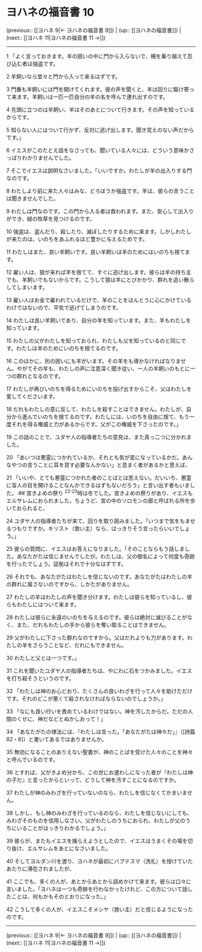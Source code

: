 # ヨハネの福音書 10

(previous:: [[ヨハネ 9|← ヨハネの福音書 9]]) | (up:: [[ヨハネの福音書]]) | (next:: [[ヨハネ 11|ヨハネの福音書 11 →]])

***


1 「よく言っておきます。羊の囲いの中に門から入らないで、柵を乗り越えて忍び込む者は強盗です。 

2 羊飼いなら堂々と門から入って来るはずです。 

3 門番も羊飼いには門を開けてくれます。彼の声を聞くと、羊は回りに駆け寄って来ます。羊飼いは一匹一匹自分の羊の名を呼んで連れ出すのです。 

4 先頭に立つのは羊飼い、羊はそのあとについて行きます。その声を知っているからです。 

5 知らない人にはついて行かず、反対に逃げ出します。聞き覚えのない声だからです。」 

6 イエスがこのたとえ話をなさっても、聞いている人々には、どういう意味かさっぱりわかりませんでした。 

7 そこでイエスは説明なさいました。「いいですか。わたしが羊の出入りする門なのです。 

8 わたしより前に来た人々はみな、どろぼうか強盗です。羊は、彼らの言うことは聞きませんでした。 

9 わたしは門なのです。この門から入る者は救われます。また、安心して出入りができ、緑の牧草を見つけるのです。 

10 強盗は、盗んだり、殺したり、滅ぼしたりするために来ます。しかしわたしが来たのは、いのちをあふれるほど豊かに与えるためです。 

11 わたしはまた、良い羊飼いです。良い羊飼いは羊のためにはいのちも捨てます。 

12 雇い人は、狼が来れば羊を捨てて、すぐに逃げ出します。彼らは羊の持ち主でも、羊飼いでもないからです。こうして狼は羊にとびかかり、群れを追い散らしてしまいます。 

13 雇い人はお金で雇われているだけで、羊のことをほんとうに心にかけているわけではないので、平気で逃げてしまうのです。 

14 わたしは良い羊飼いであり、自分の羊を知っています。また、羊もわたしを知っています。 

15 わたしの父がわたしを知っておられ、わたしも父を知っているのと同じです。わたしは羊のためにいのちを捨てるのです。 

16 このほかに、別の囲いにも羊がいます。その羊をも導かなければなりません。やがてその羊も、わたしの声に注意深く聞き従い、一人の羊飼いのもとに一つの群れとなるのです。 

17 わたしが再びいのちを得るためにいのちを投げ出すからこそ、父はわたしを愛してくださいます。 

18 だれもわたしの意に反して、わたしを殺すことはできません。わたしが、自分から進んでいのちを捨てるのです。わたしには、いのちを自由に捨て、もう一度それを得る権威と力があるからです。父がこの権威を下さったのです。」 

19 この話のことで、ユダヤ人の指導者たちの意見は、また真っ二つに分かれました。 

20 「あいつは悪霊につかれているか、それとも気が変になっているかだ。あんなやつの言うことに耳を貸す必要なんかない」と息まく者があるかと思えば、 

21 「いいや、とても悪霊につかれた者のことばとは思えない。だいいち、悪霊に盲人の目を開けることなんかできるはずもないだろう」と言い出す者もいました。 ## 宮きよめの祭り <sup class="versenum">22-23</sup>時は冬でした。宮きよめの祭りがあり、イエスもエルサレムにおられました。ちょうど、宮の中のソロモンの廊と呼ばれる所を歩いておられると、 

24 ユダヤ人の指導者たちが来て、回りを取り囲みました。「いつまで気をもませるつもりですか。キリスト（救い主）なら、はっきりそう言ったらいいでしょう。」 

25 彼らの質問に、イエスはお答えになりました。「そのことならもう話しました。あなたがたは信じませんでしたが。わたしは、父の御名によって何度も奇跡を行ったでしょう。証拠はそれで十分なはずです。 

26 それでも、あなたがたはわたしを信じないのです。あなたがたはわたしの羊の群れに属さないのですから、しかたがありません。 

27 わたしの羊はわたしの声を聞き分けます。わたしは彼らを知っているし、彼らもわたしにはついて来ます。 

28 わたしは彼らに永遠のいのちを与えるのです。彼らは絶対に滅びることがなく、また、だれもわたしの手から彼らを奪い取ることはできません。 

29 父がわたしに下さった群れなのですから。父はだれよりも力があります。わたしの羊をさらうことなど、だれにもできません。 

30 わたしと父とは一つです。」 

31 これを聞いたユダヤ人の指導者たちは、やにわに石をつかみました。イエスを打ち殺そうというのです。 

32 「わたしは神のお心どおり、たくさんの良いわざを行って人々を助けただけです。それのどこが悪くて殺されなければならないのでしょうか。」 

33 「なにも良い行いを責めているわけではない。神を汚したからだ。ただの人間のくせに、神だなどとぬかしおって！」 

34 「あなたがたの律法には、『わたしは言った。「あなたがたは神々だ」』（[詩篇82・6]）と書いてあるではありませんか。 

35 無効になることのありえない聖書が、神のことばを受けた人々のことを神々と呼んでいるのです。 

36 とすれば、父がきよめ分かち、この世にお遣わしになった者が『わたしは神の子だ』と言ったからといって、どうして神を汚すことになるのですか。 

37 わたしが神のみわざを行っていないのなら、わたしを信じなくてかまいません。 

38 しかし、もし神のみわざを行っているのなら、わたしを信じないにしても、みわざそのものを信用しなさい。父がわたしのうちにおられ、わたしが父のうちにいることがはっきりわかるでしょう。」 

39 彼らが、またもイエスを捕らえようとしたので、イエスはうまくその場を切り抜け、エルサレムをあとになさいました。 

40 そしてヨルダン川を渡り、ヨハネが最初にバプテスマ（洗礼）を授けていたあたりに滞在されましたが、 

41 ここでも、多くの人が、あとからあとから詰めかけて来ます。彼らは口々に言いました。「ヨハネは一つも奇跡を行わなかったけれど、この方について話したことは、何もかもそのとおりになった。」 

42 こうして多くの人が、イエスこそメシヤ（救い主）だと信じるようになったのです。

***

(previous:: [[ヨハネ 9|← ヨハネの福音書 9]]) | (up:: [[ヨハネの福音書]]) | (next:: [[ヨハネ 11|ヨハネの福音書 11 →]])
